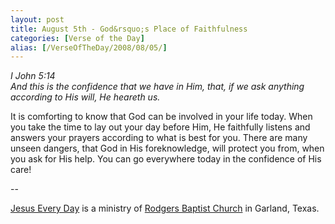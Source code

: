 ```yaml
---
layout: post
title: August 5th - God&rsquo;s Place of Faithfulness
categories: [Verse of the Day]
alias: [/VerseOfTheDay/2008/08/05/]
---
```


_I John 5:14  
And this is the confidence that we have in Him, that, if we ask
anything according to His will, He heareth us._

It is comforting to know that God can be involved in your life
today. When you take the time to lay out your day before Him, He
faithfully listens and answers your prayers according to what is best
for you. There are many unseen dangers, that God in His foreknowledge,
will protect you from, when you ask for His help. You can go
everywhere today in the confidence of His care!

 --

<a href=http://jesuseveryday.net>Jesus Every Day</a> is a ministry of <a href=http://rodgersbaptist.net>Rodgers Baptist Church</a> in Garland, Texas.
